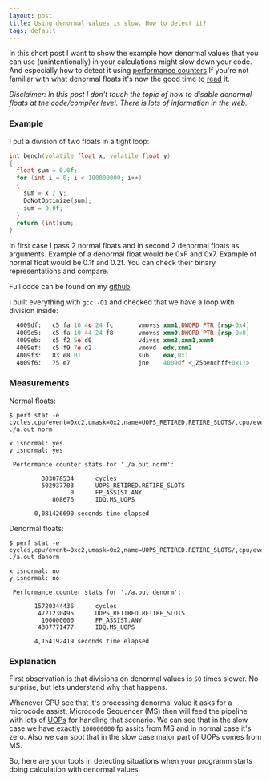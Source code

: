 ```yaml
---
layout: post
title: Using denormal values is slow. How to detect it?
tags: default
---
```


In this short post I want to show the example how denormal values that you can use (unintentionally) in your calculations might slow down your code. And especially how to detect it using [performance counters](https://dendibakh.github.io/blog/2018/06/01/PMU-counters-and-profiling-basics).If you're not familiar with what denormal floats it's now the good time to [read](https://en.wikipedia.org/wiki/Denormal_number) it.

*Disclaimer: In this post I don't touch the topic of how to disable denormal floats at the code/compiler level. There is lots of information in the web.*

### Example

I put a division of two floats in a tight loop:

```cpp
int bench(volatile float x, volatile float y)
{
  float sum = 0.0f;
  for (int i = 0; i < 100000000; i++)
  {
    sum = x / y;
    DoNotOptimize(sum);
    sum = 0.0f;
  }
  return (int)sum;
}
```

In first case I pass 2 normal floats and in second 2 denormal floats as arguments. Example of a denormal float would be 0xF and 0x7. Example of normal float would be 0.1f and 0.2f. You can check their binary representations and compare. 

Full code can be found on my [github](https://github.com/dendibakh/dendibakh.github.io/tree/master/_posts/code/Denormals).

I built everything with `gcc -O1` and checked that we have a loop with division inside:
```asm
  4009df:	c5 fa 10 4c 24 fc    	vmovss xmm1,DWORD PTR [rsp-0x4]
  4009e5:	c5 fa 10 44 24 f8    	vmovss xmm0,DWORD PTR [rsp-0x8]
  4009eb:	c5 f2 5e d0          	vdivss xmm2,xmm1,xmm0
  4009ef:	c5 f9 7e d2          	vmovd  edx,xmm2
  4009f3:	83 e8 01             	sub    eax,0x1
  4009f6:	75 e7                	jne    4009df <_Z5benchff+0x11>
```

### Measurements

Normal floats:
```
$ perf stat -e cycles,cpu/event=0xc2,umask=0x2,name=UOPS_RETIRED.RETIRE_SLOTS/,cpu/event=0xca,umask=0x1e,cmask=0x1,name=FP_ASSIST.ANY/,cpu/event=0x79,umask=0x30,name=IDQ.MS_UOPS/ ./a.out norm

x isnormal: yes
y isnormal: yes

 Performance counter stats for './a.out norm':

         303078534      cycles                                                      
         502937703      UOPS_RETIRED.RETIRE_SLOTS                                   
                 0      FP_ASSIST.ANY                                               
            808676      IDQ.MS_UOPS                                                 

       0,081426690 seconds time elapsed
```

Denormal floats:
```
$ perf stat -e cycles,cpu/event=0xc2,umask=0x2,name=UOPS_RETIRED.RETIRE_SLOTS/,cpu/event=0xca,umask=0x1e,cmask=0x1,name=FP_ASSIST.ANY/,cpu/event=0x79,umask=0x30,name=IDQ.MS_UOPS/ ./a.out denorm

x isnormal: no
y isnormal: no

 Performance counter stats for './a.out denorm':

       15720344436      cycles                                                      
        4721230495      UOPS_RETIRED.RETIRE_SLOTS                                   
         100000000      FP_ASSIST.ANY                                               
        4307771477      IDQ.MS_UOPS                                                 

       4,154192419 seconds time elapsed
```

### Explanation

First observation is that divisions on denormal values is `50` times slower. No surprise, but lets understand why that happens.

Whenever CPU see that it's processing denormal value it asks for a microcode assist. Microcode Sequencer (MS) then will feed the pipeline with lots of [UOPs](https://dendibakh.github.io/blog/2018/09/04/Performance-Analysis-Vocabulary) for handling that scenario. We can see that in the slow case we have exactly `100000000` fp assits from MS and in normal case it's zero. Also we can spot that in the slow case major part of UOPs comes from MS.

So, here are your tools in detecting situations when your programm starts doing calculation with denormal values.


